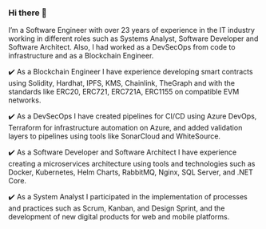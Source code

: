 ### Hi there 👋

I’m a Software Engineer with over 23 years of experience in the IT industry working in different roles such as Systems Analyst, Software Developer and Software Architect. Also, I had worked as a DevSecOps from code to infrastructure and as a Blockchain Engineer.

✔️ As a Blockchain Engineer I have experience developing smart contracts using Solidity, Hardhat, IPFS, KMS, Chainlink, TheGraph and with the standards like ERC20, ERC721, ERC721A, ERC1155 on compatible EVM networks.

✔️ As a DevSecOps I have created pipelines for CI/CD using Azure DevOps, Terraform for infrastructure automation on Azure, and added validation layers to pipelines using tools like SonarCloud and WhiteSource.

✔️ As a Software Developer and Software Architect I have experience creating a microservices architecture using tools and technologies such as Docker, Kubernetes, Helm Charts, RabbitMQ, Nginx, SQL Server, and .NET Core.

✔️ As a System Analyst I participated in the implementation of processes and practices such as Scrum, Kanban, and Design Sprint, and the development of new digital products for web and mobile platforms.
